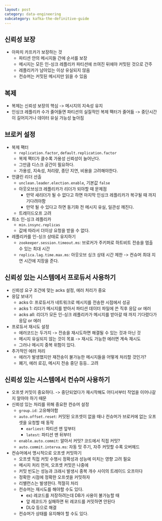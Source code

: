 ```yaml
---
layout: post
category: data-engineering
subcategory: kafka-the-definitive-guide
---
```

## 신뢰성 보장

- 아파치 카프카가 보장하는 것
    - 파티션 안의 메시지들 간에 순서를 보장
    - 메시지는 모든 인-싱크 레플리카 파티션에 쓰여진 뒤에야 커밋된 것으로 간주
    - 레플리카가 남아있는 이상 유실되지 않음
    - 컨슈머는 커밋된 메시지만 읽을 수 있음

## 복제

- 복제는 신뢰성 보장의 핵심 -> 메시지의 지속성 유지
- 인싱크 레플리카 수가 줄어들면 파티션의 실질적인 복제 팩터가 줄어듦 -> 중단시간이 길어지거나 데이터 유실 가능성 높아짐

## 브로커 설정

- 복제 팩터
    - `replication.factor`, `default.replication.factor`
    - 복제 팩터가 클수록 가용성 신뢰성이 늘어난다.
    - 그만큼 디스크 공간이 필요하다.
    - 가용성, 지속성, 처리량, 종단 지연, 비용을 고려해야한다.
- 언클린 리더 선출
    - `unclean.leader.election.enable`, 기본값 `false`
    - 아웃오브싱크 레플리카가 리더가 되야할 때 문제점
        - 만약 새리더가 될 수 없다고 하면 마지막 인싱크 레플리카가 복구될 때 까지 기다려야함
        - 만약 될 수 있다고 하면 동기화 전 메시지 유실, 일관성 깨진다.
    - 트레이드오프 고려
- 최소 인-싱크 레플리카
    - `min.insync.replicas`
    - 값에 따라서 더이상 요청을 받을 수 없다.
- 레플리카를 인-싱크 상태로 유지하기
    - `zookeeper.session.timeout.ms`: 브로커가 주키퍼로 하트비트 전송을 멈출 수 있는 최대 시간
    - `replica.lag.time.max.ms`: 아웃오브 싱크 상태 시간 제한 -> 컨슈머 최대 지연 시간에 지장을 준다.

## 신뢰성 있는 시스템에서 프로듀서 사용하기

- 신뢰성 요구 조건에 맞는 acks 설정, 에러 처리가 중요
- 응답 보내기
    - acks 0: 프로듀서가 네트워크로 메시지를 전송한 시점에서 성공
    - acks 1: 리더가 메시지를 받아서 파티션 데이터 파일에 쓴 직후 응답 or 에러
    - acks all: 리더가 모든 인-싱크 레플리카가 메시지를 받아갈 때 까지 기다렸다가 응답 or 에러
- 프로듀서 재시도 설정
    - 에러코드는 두가지 -> 전송을 재시도하면 해결될 수 있는 것과 아닌 것
    - 메시지 유실되지 않는 것이 목표 -> 재시도 가능한 에러면 계속 재시도
    - 그러나 메시지 중복 위험이 있다.
- 추가적인 에러 처리
    - 에러가 발생했지만 재전송이 불가능한 메시지들을 어떻게 처리할 것인가?
    - 폐기, 에러 로깅, 메시지 전송 중단 등등.. 고려

## 신뢰성 있는 시스템에서 컨슈머 사용하기

- 오프셋 커밋이 중요하다. -> 중단되었다가 재시작해도 어디서부터 작업을 이어나갈지 알아야 하기 때문
- 신뢰성 있는 처리를 위해 중요한 컨슈머 설정
    - `group.id`: 고유해야함
    - `auto.offset.reset`: 커밋된 오프셋이 없을 때나 컨슈머가 브로커에 없는 오프셋을 요청할 때 동작
        - `earliest`: 파티션 맨 앞부터
        - `latest`: 파티션 맨 뒤부터
    - `enable.auto.commit`: 알아서 커밋? 코드에서 직접 커밋?
    -  `auto.commit.interva.ms`: 자동 밋 주기, 자주 커밋할 수록 오버헤드
- 컨슈머에서 명시적으로 오프셋 커밋하기
    - 오프셋 직접 커밋 수행시 정확성과 성능에 미치는 영향 고려 필요
    - 메시지 처리 먼저, 오프셋 커밋은 나중에
    - 커밋 빈도는 성능과 크래시 발생시 중복 개수 사이의 트레이드 오프이다
    - 정확한 시점에 정확한 오프셋을 커밋하자
    - 리밸런스는 발생한다. 적절히 처리
    - 컨슈머는 재시도를 해야할 수도 있다.
        - ex) 레코드를 저장하려는데 DB가 사용이 불가능할 때
        - 앞 레코드가 실패하면 뒤 레코드를 커밋하면 안된다
        - DLQ 등으로 해결
    - 컨슈머가 상태를 유지해야 할 수도 있다.